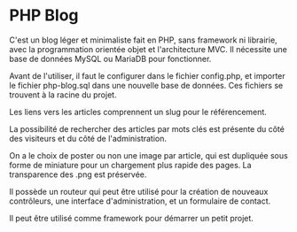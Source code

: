 # PHP Blog

C'est un blog léger et minimaliste fait en PHP, sans framework ni librairie, avec la programmation orientée objet et l'architecture MVC. Il nécessite une base de données MySQL ou MariaDB pour fonctionner.

Avant de l'utiliser, il faut le configurer dans le fichier config.php, et importer le fichier php-blog.sql dans une nouvelle base de données. Ces fichiers se trouvent à la racine du projet.

Les liens vers les articles comprennent un slug pour le référencement.

La possibilité de rechercher des articles par mots clés est présente du côté des visiteurs et du côté de l'administration.

On a le choix de poster ou non une image par article, qui est dupliquée sous forme de miniature pour un chargement plus rapide des pages. La transparence des .png est préservée.

Il possède un routeur qui peut être utilisé pour la création de nouveaux contrôleurs, une interface d'administration, et un formulaire de contact.

Il peut être utilisé comme framework pour démarrer un petit projet.